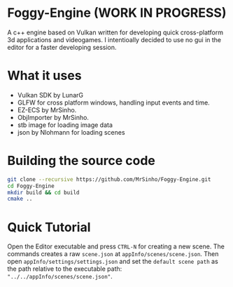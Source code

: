 # Foggy-Engine (WORK IN PROGRESS)

A c++ engine based on Vulkan written for developing quick cross-platform 3d applications and videogames. I intentioally decided to use no gui in the editor for a faster developing session.

# What it uses

 * Vulkan SDK by LunarG
 * GLFW for cross platform windows, handling input events and time.
 * EZ-ECS by MrSinho.
 * ObjImporter by MrSinho.
 * stb image for loading image data
 * json by Nlohmann for loading scenes

# Building the source code 
```bash
git clone --recursive https://github.com/MrSinho/Foggy-Engine.git
cd Foggy-Engine 
mkdir build && cd build
cmake ..
```

# Quick Tutorial

Open the Editor executable and press `CTRL-N` for creating a new scene. The commands creates a raw `scene.json` at `appInfo/scenes/scene.json`. Then open `appInfo/settings/settings.json` and set the `default scene path` as the path relative to the executable path: `"../../appInfo/scenes/scene.json"`. 